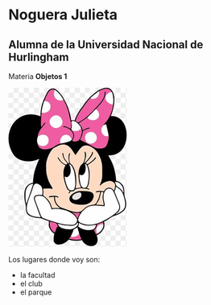 # Noguera Julieta
##  Alumna de la Universidad Nacional de Hurlingham

Materia **Objetos 1**

![foto](minnie.jpg)

Los lugares donde voy son:
* la facultad
* el club
* el parque 
  
